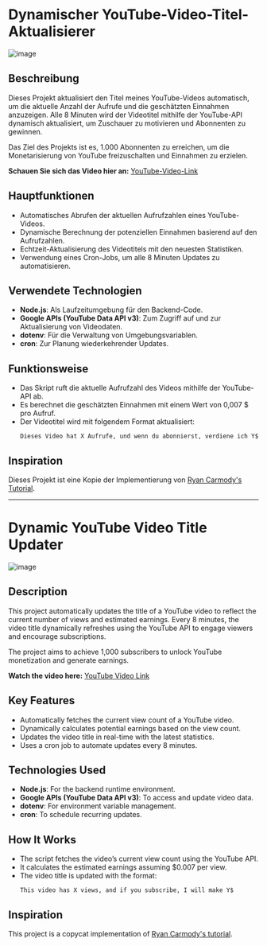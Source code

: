 # Dynamischer YouTube-Video-Titel-Aktualisierer

![image](https://github.com/user-attachments/assets/1d1b955f-4edb-4c17-b65d-0aa796dc5df2)


## Beschreibung
Dieses Projekt aktualisiert den Titel meines YouTube-Videos automatisch, um die aktuelle Anzahl der Aufrufe und die geschätzten Einnahmen anzuzeigen. Alle 8 Minuten wird der Videotitel mithilfe der YouTube-API dynamisch aktualisiert, um Zuschauer zu motivieren und Abonnenten zu gewinnen.

Das Ziel des Projekts ist es, 1.000 Abonnenten zu erreichen, um die Monetarisierung von YouTube freizuschalten und Einnahmen zu erzielen.

**Schauen Sie sich das Video hier an:** [YouTube-Video-Link](https://youtu.be/dwSiNA1J72Y?feature=shared)

## Hauptfunktionen
- Automatisches Abrufen der aktuellen Aufrufzahlen eines YouTube-Videos.
- Dynamische Berechnung der potenziellen Einnahmen basierend auf den Aufrufzahlen.
- Echtzeit-Aktualisierung des Videotitels mit den neuesten Statistiken.
- Verwendung eines Cron-Jobs, um alle 8 Minuten Updates zu automatisieren.

## Verwendete Technologien
- **Node.js**: Als Laufzeitumgebung für den Backend-Code.
- **Google APIs (YouTube Data API v3)**: Zum Zugriff auf und zur Aktualisierung von Videodaten.
- **dotenv**: Für die Verwaltung von Umgebungsvariablen.
- **cron**: Zur Planung wiederkehrender Updates.

## Funktionsweise
- Das Skript ruft die aktuelle Aufrufzahl des Videos mithilfe der YouTube-API ab.
- Es berechnet die geschätzten Einnahmen mit einem Wert von 0,007 $ pro Aufruf.
- Der Videotitel wird mit folgendem Format aktualisiert:
  ```
  Dieses Video hat X Aufrufe, und wenn du abonnierst, verdiene ich Y$
  ```

## Inspiration
Dieses Projekt ist eine Kopie der Implementierung von [Ryan Carmody's Tutorial](https://www.ryancarmody.dev/blog/replicate-tom-scotts-this-video-has-x-views-videos-with-nodejs).

---

# Dynamic YouTube Video Title Updater

![image](https://github.com/user-attachments/assets/e3a1ce47-0fe9-4421-bdd7-bc12dc9424c5)


## Description
This project automatically updates the title of a YouTube video to reflect the current number of views and estimated earnings. Every 8 minutes, the video title dynamically refreshes using the YouTube API to engage viewers and encourage subscriptions.

The project aims to achieve 1,000 subscribers to unlock YouTube monetization and generate earnings.

**Watch the video here:** [YouTube Video Link](https://youtu.be/dwSiNA1J72Y?feature=shared)

## Key Features
- Automatically fetches the current view count of a YouTube video.
- Dynamically calculates potential earnings based on the view count.
- Updates the video title in real-time with the latest statistics.
- Uses a cron job to automate updates every 8 minutes.

## Technologies Used
- **Node.js**: For the backend runtime environment.
- **Google APIs (YouTube Data API v3)**: To access and update video data.
- **dotenv**: For environment variable management.
- **cron**: To schedule recurring updates.

## How It Works
- The script fetches the video’s current view count using the YouTube API.
- It calculates the estimated earnings assuming $0.007 per view.
- The video title is updated with the format:
  ```
  This video has X views, and if you subscribe, I will make Y$
  ```

## Inspiration
This project is a copycat implementation of [Ryan Carmody's tutorial](https://www.ryancarmody.dev/blog/replicate-tom-scotts-this-video-has-x-views-videos-with-nodejs).








